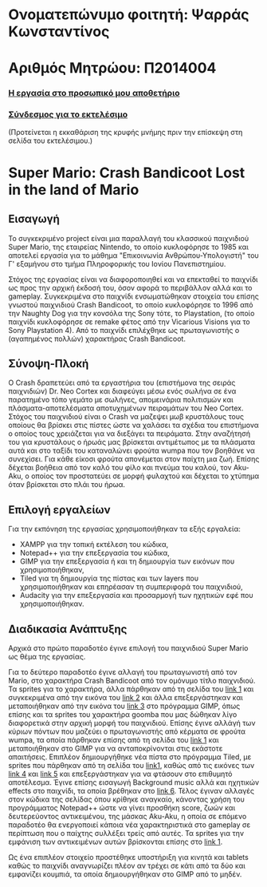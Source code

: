 # Ονοματεπώνυμο φοιτητή: Ψαρράς Κωνσταντίνος

# Αριθμός Μητρώου: Π2014004

### [Η εργασία στο προσωπικό μου αποθετήριο](https://github.com/PsarrasK/Super-Mario)

### [Σύνδεσμος για το εκτελέσιμο](https://psarrask.github.io/Super-Mario/)

(Προτείνεται η εκκαθάριση της κρυφής μνήμης πριν την επίσκεψη στη σελίδα του εκτελέσιμου.)

# Super Mario: Crash Bandicoot Lost in the land of Mario

## Εισαγωγή

Το συγκεκριμένο project είναι μια παραλλαγή του κλασσικού παιχνιδιού Super Mario, της εταιρείας Nintendo, το οποίο κυκλοφόρησε το 1985 και αποτελεί εργασία για το μάθημα "Επικοινωνία Ανθρώπου-Υπολογιστή" του Γ' εξαμήνου στο τμήμα Πληροφορικής του Ιονίου Πανεπιστημίου.

Στόχος της εργασίας είναι να διαφοροποιηθεί και να επεκταθεί το παιχνίδι ως προς την αρχική έκδοσή του, όσον αφορά το περιβάλλον αλλά και το gameplay. 
Συγκεκριμένα στο παιχνίδι ενσωματώθηκαν στοιχεία του επίσης γνωστού παιχνιδιού Crash Bandicoot, το οποίο κυκλοφόρησε το 1996 από την Naughty Dog για την κονσόλα της Sony τότε, το Playstation, (το οποίο παιχνίδι κυκλοφόρησε σε remake φέτος από την Vicarious Visions για το Sony Playstation 4). 
Από το παιχνίδι επιλέχθηκε ως πρωταγωνιστής ο (αγαπημένος πολλών) χαρακτήρας Crash Bandicoot.

## Σύνοψη-Πλοκή

Ο Crash δραπετεύει από τα εργαστήρια του (επιστήμονα της σειράς παιχνιδιών) Dr. Neo Cortex και διαφεύγει μέσω ενός σωλήνα σε ένα παρατημένο τόπο γεμάτο με σωλήνες, απομεινάρια πολιτισμών και πλάσματα-αποτελέσματα αποτυχημένων πειραμάτων του Neo Cortex.
Στόχος του παιχνιδιού είναι ο Crash να μαζεψει μωβ κρυστάλους τους οποίους θα βρίσκει στις πίστες ώστε να χαλάσει τα σχέδια του επιστήμονα ο οποίος τους χρειάζεται για να διεξάγει τα πειράματα. Στην αναζήτησή του για κρυστάλους ο ήρωάς μας βρίσκεται αντιμέτωπος με τα πλάσματα αυτά και στο ταξίδι του καταναλώνει φρούτα wumpa που τον βοηθάνε να συνεχίσει. Για κάθε είκοσι φρούτα απονέμεται στον παίχτη μια ζωή. Επίσης δέχεται βοήθεια από τον καλό του φίλο και πνεύμα του καλού, τον Aku-Aku, ο οποίος τον προστατεύει σε μορφή φυλαχτού και δέχεται το χτύπημα όταν βρίσκεται στο πλάι του ήρωα.

## Επιλογή εργαλείων

Για την εκπόνηση της εργασίας χρησιμοποιήθηκαν τα εξής εργαλεία:
- XAMPP για την τοπική εκτέλεση του κώδικα,
- Notepad++ για την επεξεργασία του κώδικα,
- GIMP για την επεξεργασία ή και τη δημιουργία των εικόνων που χρησιμοποιήθηκαν,
- Tiled για τη δημιουργία της πίστας και των layers που χρησιμοποιήθηκαν και επηρέασαν τη συμπεριφορά του παιχνιδιού,
- Audacity για την επεξεργασία και προσαρμογή των ηχητικών εφέ που χρησιμοποιήθηκαν.

## Διαδικασία Ανάπτυξης

Αρχικά στο πρώτο παραδοτέο έγινε επιλογή του παιχνιδιού Super Mario ως θέμα της εργασίας.

Για το δεύτερο παραδοτέο έγινε αλλαγή του πρωταγωνιστή από τον Mario, στο χαρακτήρα Crash Bandicoot από τον ομόνυμο τίτλο παιχνιδιού. Τα sprites για το χαρακτήρα, άλλα πάρθηκαν από τη σελίδα του [link 1](https://www.spriters-resource.com/search/?q=crash) και συγκεκριμένα από την εικόνα του [link 2](https://www.spriters-resource.com/game_boy_advance/crashbandicootpurpleriptosrampage/sheet/2418/) και άλλα επεξεργάστηκαν και μεταποιήθηκαν από την εικόνα του [link 3](https://vignette.wikia.nocookie.net/crashban/images/e/ee/Crashdance.gif/revision/latest?cb=20110507002540) στο πρόγραμμα GIMP, όπως επίσης και τα sprites του χαρακτήρα goomba που μας δώθηκαν λίγο διαφορετικά στην αρχική μορφή του παιχνιδιού.
Επίσης έγινε αλλάγή των κύριων πόντων που μαζεύει ο πρωταγωνιστής από κέρματα σε φρούτα wumpa, τα οποία πάρθηκαν επίσης από τη σελίδα του [link 1](https://www.spriters-resource.com/search/?q=crash) και μεταποιήθηκαν στο GIMP για να ανταποκρίνονται στις εκάστοτε απαιτήσεις.
Επιπλέον δημιουργήθηκε νέα πίστα στο πρόγραμμα Tiled, με sprites που πάρθηκαν από τη σελίδα του [link1](https://www.spriters-resource.com/search/?q=crash), καθώς από τις εικόνες των [link 4](https://www.video-games-museum.com/en/screenshots/GameBoy%20Advance/3/2173-ingame-Crash-Bandicoot-The-Huge-Adventure.png) και [link 5](https://www.crashmania.net/images/games/crash-bandicoot-the-huge-adventure/screenshots/ruined-1.png) και επεξεργάστηκαν για να φτάσουν στο επιθυμητό αποτέλεσμα.
Έγινε επίσης εισαγωγή Background music αλλά και ηχητικών effects στο παιχνίδι, τα οποία βρέθηκαν στο [link 6](https://www.youtube.com/watch?v=t8SDtEXXUUM).
Τέλος έγιναν αλλαγές στον κώδικα της σελίδας όπου κρίθηκε αναγκαίο, κάνοντας χρήση του προγράμματος Notepad++ ώστε να γίνει προσθήκη score, ζωών και δευτερεύοντος αντικειμένου, της μάσκας Aku-Aku, η οποία σε επόμενο παραδοτέο θα ενεργοποιεί κάποια νέα χαρακτηριστικά στο gameplay σε περίπτωση που ο παίχτης συλλέξει τρείς από αυτές. Τα sprites για την εμφάνιση των αντικειμένων αυτών βρίσκονται επίσης στο [link 1](https://www.spriters-resource.com/search/?q=crash).

Ως ένα επιπλέον στοιχείο προστέθηκε υποστήριξη για κινητά και tablets καθώς το παιχνίδι αναγνωρίζει πλέον αν τρέχει σε κάτι από τα δύο και εμφανίζει κουμπιά, τα οποία δημιουργήθηκαν στο GIMP από το μηδέν.
